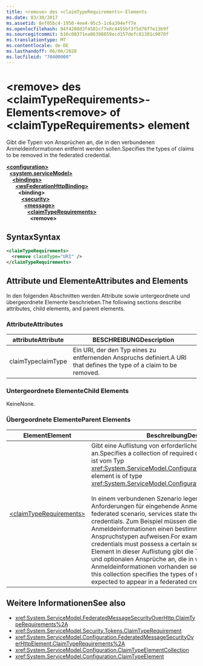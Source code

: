 ```yaml
---
title: <remove> des <claimTypeRequirements>-Elements
ms.date: 03/30/2017
ms.assetid: 8ef05bc4-1950-4ee4-95c5-1c6a394eff7e
ms.openlocfilehash: 84f4208d3f4581cf7e8c4455bf3f5d78f7e13b9f
ms.sourcegitcommit: b16c00371ea06398859ecd157defc81301c9070f
ms.translationtype: MT
ms.contentlocale: de-DE
ms.lasthandoff: 06/06/2020
ms.locfileid: "70400000"
---
```

# <a name="remove-of-claimtyperequirements-element"></a><span data-ttu-id="0b666-102">\<remove> des \<claimTypeRequirements>-Elements</span><span class="sxs-lookup"><span data-stu-id="0b666-102">\<remove> of \<claimTypeRequirements> element</span></span>
<span data-ttu-id="0b666-103">Gibt die Typen von Ansprüchen an, die in den verbundenen Anmeldeinformationen entfernt werden sollen.</span><span class="sxs-lookup"><span data-stu-id="0b666-103">Specifies the types of claims to be removed in the federated credential.</span></span>  
  
[**\<configuration>**](../configuration-element.md)\
&nbsp;&nbsp;[**\<system.serviceModel>**](system-servicemodel.md)\
&nbsp;&nbsp;&nbsp;&nbsp;[**\<bindings>**](bindings.md)\
&nbsp;&nbsp;&nbsp;&nbsp;&nbsp;&nbsp;[**\<wsFederationHttpBinding>**](wsfederationhttpbinding.md)\
&nbsp;&nbsp;&nbsp;&nbsp;&nbsp;&nbsp;&nbsp;&nbsp;**\<binding>**\
&nbsp;&nbsp;&nbsp;&nbsp;&nbsp;&nbsp;&nbsp;&nbsp;&nbsp;&nbsp;[**\<security>**](security-of-wsfederationhttpbinding.md)\
&nbsp;&nbsp;&nbsp;&nbsp;&nbsp;&nbsp;&nbsp;&nbsp;&nbsp;&nbsp;&nbsp;&nbsp;[**\<message>**](message-element-of-wsfederationhttpbinding.md)\
&nbsp;&nbsp;&nbsp;&nbsp;&nbsp;&nbsp;&nbsp;&nbsp;&nbsp;&nbsp;&nbsp;&nbsp;&nbsp;&nbsp;[**\<claimTypeRequirements>**](claimtyperequirements-for-message.md)\
&nbsp;&nbsp;&nbsp;&nbsp;&nbsp;&nbsp;&nbsp;&nbsp;&nbsp;&nbsp;&nbsp;&nbsp;&nbsp;&nbsp;&nbsp;&nbsp;**\<remove>**  
  
## <a name="syntax"></a><span data-ttu-id="0b666-104">Syntax</span><span class="sxs-lookup"><span data-stu-id="0b666-104">Syntax</span></span>  
  
```xml  
<claimTypeRequirements>
  <remove claimType="URI" />
</claimTypeRequirements>
```  
  
## <a name="attributes-and-elements"></a><span data-ttu-id="0b666-105">Attribute und Elemente</span><span class="sxs-lookup"><span data-stu-id="0b666-105">Attributes and Elements</span></span>  
 <span data-ttu-id="0b666-106">In den folgenden Abschnitten werden Attribute sowie untergeordnete und übergeordnete Elemente beschrieben.</span><span class="sxs-lookup"><span data-stu-id="0b666-106">The following sections describe attributes, child elements, and parent elements.</span></span>  
  
### <a name="attributes"></a><span data-ttu-id="0b666-107">Attribute</span><span class="sxs-lookup"><span data-stu-id="0b666-107">Attributes</span></span>  
  
|<span data-ttu-id="0b666-108">attribute</span><span class="sxs-lookup"><span data-stu-id="0b666-108">Attribute</span></span>|<span data-ttu-id="0b666-109">BESCHREIBUNG</span><span class="sxs-lookup"><span data-stu-id="0b666-109">Description</span></span>|  
|---------------|-----------------|  
|<span data-ttu-id="0b666-110">claimType</span><span class="sxs-lookup"><span data-stu-id="0b666-110">claimType</span></span>|<span data-ttu-id="0b666-111">Ein URI, der den Typ eines zu entfernenden Anspruchs definiert.</span><span class="sxs-lookup"><span data-stu-id="0b666-111">A URI that defines the type of a claim to be removed.</span></span>|  
  
### <a name="child-elements"></a><span data-ttu-id="0b666-112">Untergeordnete Elemente</span><span class="sxs-lookup"><span data-stu-id="0b666-112">Child Elements</span></span>  
 <span data-ttu-id="0b666-113">Keine</span><span class="sxs-lookup"><span data-stu-id="0b666-113">None.</span></span>  
  
### <a name="parent-elements"></a><span data-ttu-id="0b666-114">Übergeordnete Elemente</span><span class="sxs-lookup"><span data-stu-id="0b666-114">Parent Elements</span></span>  
  
|<span data-ttu-id="0b666-115">Element</span><span class="sxs-lookup"><span data-stu-id="0b666-115">Element</span></span>|<span data-ttu-id="0b666-116">Beschreibung</span><span class="sxs-lookup"><span data-stu-id="0b666-116">Description</span></span>|  
|-------------|-----------------|  
|[\<claimTypeRequirements>](claimtyperequirements-for-message.md)|<span data-ttu-id="0b666-117">Gibt eine Auflistung von erforderlichen Anspruchstypen an.</span><span class="sxs-lookup"><span data-stu-id="0b666-117">Specifies a collection of required claim types.</span></span> <span data-ttu-id="0b666-118">Jedes Element ist vom Typ <xref:System.ServiceModel.Configuration.ClaimTypeElement>.</span><span class="sxs-lookup"><span data-stu-id="0b666-118">Each element is of type <xref:System.ServiceModel.Configuration.ClaimTypeElement>.</span></span><br /><br /> <span data-ttu-id="0b666-119">In einem verbundenen Szenario legen Dienste die Anforderungen für eingehende Anmeldeinformationen fest.</span><span class="sxs-lookup"><span data-stu-id="0b666-119">In a federated scenario, services state the requirements on incoming credentials.</span></span> <span data-ttu-id="0b666-120">Zum Beispiel müssen die eingehenden Anmeldeinformationen einen bestimmten Satz an Anspruchstypen aufweisen.</span><span class="sxs-lookup"><span data-stu-id="0b666-120">For example, the incoming credentials must possess a certain set of claim types.</span></span> <span data-ttu-id="0b666-121">Jedes Element in dieser Auflistung gibt die Typen der erforderlichen und optionalen Ansprüche an, die in verbundenen Anmeldeinformationen vorhanden sein sollen.</span><span class="sxs-lookup"><span data-stu-id="0b666-121">Each element in this collection specifies the types of required and optional claims expected to appear in a federated credential.</span></span>|  
  
## <a name="see-also"></a><span data-ttu-id="0b666-122">Weitere Informationen</span><span class="sxs-lookup"><span data-stu-id="0b666-122">See also</span></span>

- <xref:System.ServiceModel.FederatedMessageSecurityOverHttp.ClaimTypeRequirements%2A>
- <xref:System.ServiceModel.Security.Tokens.ClaimTypeRequirement>
- <xref:System.ServiceModel.Configuration.FederatedMessageSecurityOverHttpElement.ClaimTypeRequirements%2A>
- <xref:System.ServiceModel.Configuration.ClaimTypeElementCollection>
- <xref:System.ServiceModel.Configuration.ClaimTypeElement>

